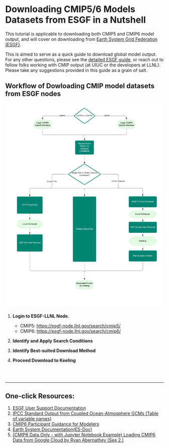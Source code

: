 # Downloading CMIP5/6 Models Datasets from ESGF in a Nutshell

This tutorial is applicable to downloading both CMIP5 and CMIP6 model output, and will cover on downloading from [Earth System Grid Federation (ESGF)](https://esgf-node.llnl.gov/search/cmip6/). 

This is aimed to serve as a quick guide to download global model output. For any other questions, please see the [detailed ESGF guide](https://esgf.github.io/esgf-user-support/user_guide.html?highlight=open%20id), or reach out to fellow folks working with CMIP output (at UIUC or the developers at LLNL). Please take any suggestions provided in this guide as a grain of salt. 


## Workflow of Dowloading CMIP model datasets from ESGF nodes 
![esgfdownloadworkflow](./images/esgfdownloadworkflow_whitebg.png)

1. **Login to ESGF-LLNL Node.**
    
    - CMIP5: https://esgf-node.llnl.gov/search/cmip5/
    - CMIP6: https://esgf-node.llnl.gov/search/cmip6/

2. **Identify and Apply Search Conditions**
3. **Identify Best-suited Download Method**
4. **Proceed Download to Keeling**
    

<br/><br/>

--------
## One-click Resources: 
1. [ESGF User Support Documentation](https://esgf.github.io/esgf-user-support/)
2. [IPCC Standard Output from Coupled Ocean-Atmosphere GCMs (Table of variable names)](https://pcmdi.llnl.gov/mips/cmip3/variableList.html)
3. [CMIP6 Participant Guidance for Modelers](https://pcmdi.llnl.gov/CMIP6/Guide/modelers.html)
4. [Earth System Documentation(ES-Doc)](https://view.es-doc.org/?renderMethod=id&project=cmip6&id=f83db5ce-af53-4c2e-8cf8-ff4f38e49c3d&version=1&client=esdoc-search)
5. [(CMIP6 Data Only - with Jupyter Notebook Example) Loading CMIP6 Data from Google Cloud by Ryan Abernathey (See 2.)](https://medium.com/pangeo/cmip6-in-the-cloud-five-ways-96b177abe396)
